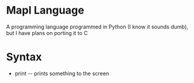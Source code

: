 # Mapl Language
A programming language programmed in Python (I know it sounds dumb), but I have plans on porting it to C

# Syntax
- print -- prints something to the screen

